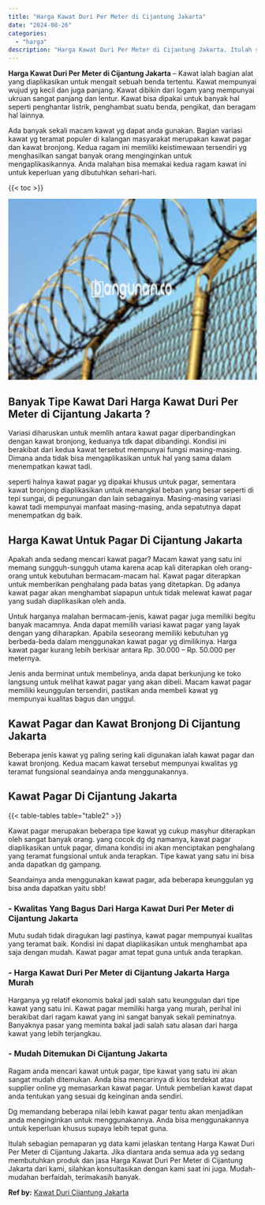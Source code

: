 ```yaml
---
title: "Harga Kawat Duri Per Meter di Cijantung Jakarta"
date: "2024-08-26"
categories: 
  - "harga"
description: "Harga Kawat Duri Per Meter di Cijantung Jakarta. Itulah sebagian pemaparan yg data kami jelaskan tentang Harga Kawat Duri Per Meter di Cijantung Jakarta. Jik..."
---
```


**Harga Kawat Duri Per Meter di Cijantung Jakarta** – Kawat ialah bagian alat yang diaplikasikan untuk mengait sebuah benda tertentu. Kawat mempunyai wujud yg kecil dan juga panjang. Kawat dibikin dari logam yang mempunyai ukruan sangat panjang dan lentur. Kawat bisa dipakai untuk banyak hal seperti penghantar listrik, penghambat suatu benda, pengikat, dan beragam hal lainnya.

Ada banyak sekali macam kawat yg dapat anda gunakan. Bagian variasi kawat yg teramat populer di kalangan masyarakat merupakan kawat pagar dan kawat bronjong. Kedua ragam ini memiliki keistimewaan tersendiri yg menghasilkan sangat banyak orang menginginkan untuk mengaplikasikannya. Anda malahan bisa memakai kedua ragam kawat ini untuk keperluan yang dibutuhkan sehari-hari.

{{< toc >}}

![Harga Kawat Duri Per Meter di Cijantung Jakarta](/images/jual-kawat-murah09.png)

## Banyak Tipe Kawat Dari Harga Kawat Duri Per Meter di Cijantung Jakarta ?

Variasi diharuskan untuk memlih antara kawat pagar diperbandingkan dengan kawat bronjong, keduanya tdk dapat dibandingi. Kondisi ini berakibat dari kedua kawat tersebut mempunyai fungsi masing-masing. Dimana anda tidak bisa mengaplikasikan untuk hal yang sama dalam menempatkan kawat tadi.

seperti halnya kawat pagar yg dipakai khusus untuk pagar, sementara kawat bronjong diaplikasikan untuk menangkal beban yang besar seperti di tepi sungai, di pegunungan dan lain sebagainya. Masing-masing variasi kawat tadi mempunyai manfaat masing-masing, anda sepatutnya dapat menempatkan dg baik.

## Harga Kawat Untuk Pagar Di Cijantung Jakarta

Apakah anda sedang mencari kawat pagar? Macam kawat yang satu ini memang sungguh-sungguh utama karena acap kali diterapkan oleh orang-orang untuk kebutuhan bermacam-macam hal. Kawat pagar diterapkan untuk memberikan penghalang pada batas yang ditetapkan. Dg adanya kawat pagar akan menghambat siapapun untuk tidak melewat kawat pagar yang sudah diaplikasikan oleh anda.

Untuk harganya malahan bermacam-jenis, kawat pagar juga memiliki begitu banyak macamnya. Anda dapat memilih variasi kawat pagar yang layak dengan yang diharapkan. Apabila seseorang memiliki kebutuhan yg berbeda-beda dalam menggunakan kawat pagar yg dimilikinya. Harga kawat pagar kurang lebih berkisar antara Rp. 30.000 – Rp. 50.000 per meternya.

Jenis anda berminat untuk membelinya, anda dapat berkunjung ke toko langsung untuk melihat kawat pagar yang akan dibeli. Macam kawat pagar memiliki keunggulan tersendiri, pastikan anda membeli kawat yg mempunyai kualitas bagus dan unggul.

## Kawat Pagar dan Kawat Bronjong Di Cijantung Jakarta

Beberapa jenis kawat yg paling sering kali digunakan ialah kawat pagar dan kawat bronjong. Kedua macam kawat tersebut mempunyai kwalitas yg teramat fungsional seandainya anda menggunakannya.

## Kawat Pagar Di Cijantung Jakarta

{{< table-tables table="table2" >}}

Kawat pagar merupakan beberapa tipe kawat yg cukup masyhur diterapkan oleh sangat banyak orang. yang cocok dg dg namanya, kawat pagar diaplikasikan untuk pagar, dimana kondisi ini akan menciptakan penghalang yang teramat fungsional untuk anda terapkan. Tipe kawat yang satu ini bisa anda dapatkan dg gampang.

Seandainya anda menggunakan kawat pagar, ada beberapa keunggulan yg bisa anda dapatkan yaitu sbb!

### \- Kwalitas Yang Bagus Dari Harga Kawat Duri Per Meter di Cijantung Jakarta

Mutu sudah tidak diragukan lagi pastinya, kawat pagar mempunyai kualitas yang teramat baik. Kondisi ini dapat diaplikasikan untuk menghambat apa saja dengan mudah. Kawat pagar amat tepat guna untuk anda terapkan.

### \- Harga Kawat Duri Per Meter di Cijantung Jakarta Harga Murah

Harganya yg relatif ekonomis bakal jadi salah satu keunggulan dari tipe kawat yang satu ini. Kawat pagar memiliki harga yang murah, perihal ini berakibat dari ragam kawat yang ini sangat banyak sekali peminatnya. Banyaknya pasar yang meminta bakal jadi salah satu alasan dari harga kawat yang lebih terjangkau.

### \- Mudah Ditemukan Di Cijantung Jakarta

Ragam anda mencari kawat untuk pagar, tipe kawat yang satu ini akan sangat mudah ditemukan. Anda bisa mencarinya di kios terdekat atau supplier online yg memasarkan kawat pagar. Untuk pembelian kawat dapat anda tentukan yang sesuai dg keinginan anda sendiri.

Dg memandang beberapa nilai lebih kawat pagar tentu akan menjadikan anda menginginkan untuk menggunakannya. Anda bisa menggunakannya untuk keperluan khusus supaya lebih tepat guna.

Itulah sebagian pemaparan yg data kami jelaskan tentang Harga Kawat Duri Per Meter di Cijantung Jakarta. Jika diantara anda semua ada yg sedang membutuhkan produk dan jasa Harga Kawat Duri Per Meter di Cijantung Jakarta dari kami, silahkan konsultasikan dengan kami saat ini juga. Mudah-mudahan berfaidah, terimakasih banyak.

**Ref by:** [Kawat Duri Cijantung Jakarta](https://id.wikipedia.org/wiki/Kawat)
